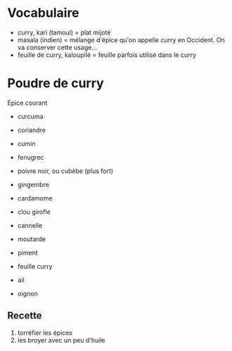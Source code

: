 # Vocabulaire
- curry, kari (tamoul) = plat mijoté
- masala (indien) = mélange d'épice qu'on appelle curry en Occident. On va conserver cette usage...
- feuille de curry, kaloupilé = feuille parfois utilisé dans le curry

# Poudre de curry

Epice courant
- curcuma
- coriandre
- cumin
- fenugrec
- poivre noir, ou cubèbe (plus fort)
- gingembre
- cardamome
- clou girofle
- cannelle
- moutarde
- piment

- feuille curry
- ail
- oignon

## Recette

1. torréfier les épices
2. les broyer avec un peu d'huile
